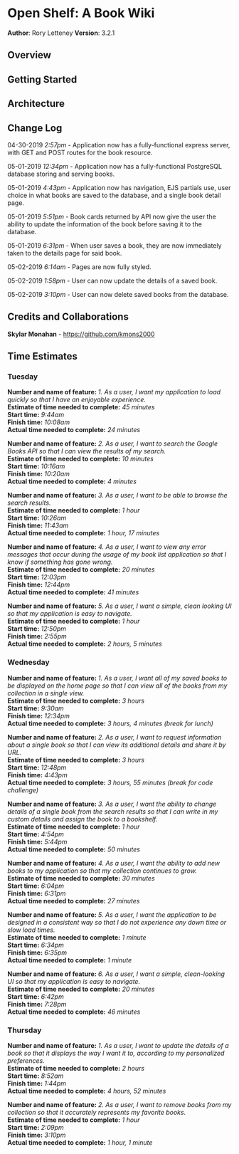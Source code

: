 # Open Shelf: A Book Wiki

**Author**: Rory Letteney
**Version**: 3.2.1

## Overview
<!-- Provide a high level overview of what this application is and why you are building it, beyond the fact that it's an assignment for a Code Fellows 301 class. (i.e. What's your problem domain?) -->

## Getting Started
<!-- What are the steps that a user must take in order to build this app on their own machine and get it running? -->

## Architecture
<!-- Provide a detailed description of the application design. What technologies (languages, libraries, etc) you're using, and any other relevant design information. -->

## Change Log
<!-- Use this area to document the iterative changes made to your application as each feature is successfully implemented. Use time stamps. Here's an examples: -->

04-30-2019 *2:57pm* - Application now has a fully-functional express server, with GET and POST routes for the book resource.

05-01-2019 *12:34pm* - Application now has a fully-functional PostgreSQL database storing and serving books.

05-01-2019 *4:43pm* - Application now has navigation, EJS partials use, user choice in what books are saved to the database, and a single book detail page.

05-01-2019 *5:51pm* - Book cards returned by API now give the user the ability to update the information of the book before saving it to the database.

05-01-2019 *6:31pm* - When user saves a book, they are now immediately taken to the details page for said book.

05-02-2019 *6:14am* - Pages are now fully styled.

05-02-2019 *1:58pm* - User can now update the details of a saved book.

05-02-2019 *3:10pm* - User can now delete saved books from the database.

## Credits and Collaborations
**Skylar Monahan** - https://github.com/kmons2000

## Time Estimates

### Tuesday

**Number and name of feature:** *1. As a user, I want my application to load quickly so that I have an enjoyable experience.*\
**Estimate of time needed to complete:** *45 minutes*\
**Start time:** *9:44am*\
**Finish time:** *10:08am*\
**Actual time needed to complete:** *24 minutes*

**Number and name of feature:** *2. As a user, I want to search the Google Books API so that I can view the results of my search.*\
**Estimate of time needed to complete:** *10 minutes*\
**Start time:** *10:16am*\
**Finish time:** *10:20am*\
**Actual time needed to complete:** *4 minutes*

**Number and name of feature:** *3. As a user, I want to be able to browse the search results.*\
**Estimate of time needed to complete:** *1 hour*\
**Start time:** *10:26am*\
**Finish time:** *11:43am*\
**Actual time needed to complete:** *1 hour, 17 minutes*

**Number and name of feature:** *4. As a user, I want to view any error messages that occur during the usage of my book list application so that I know if something has gone wrong.*\
**Estimate of time needed to complete:** *20 minutes*\
**Start time:** *12:03pm*\
**Finish time:** *12:44pm*\
**Actual time needed to complete:** *41 minutes*

**Number and name of feature:** *5. As a user, I want a simple, clean looking UI so that my application is easy to navigate.*\
**Estimate of time needed to complete:** *1 hour*\
**Start time:** *12:50pm*\
**Finish time:** *2:55pm*\
**Actual time needed to complete:** *2 hours, 5 minutes*

### Wednesday

**Number and name of feature:** *1. As a user, I want all of my saved books to be displayed on the home page so that I can view all of the books from my collection in a single view.*\
**Estimate of time needed to complete:** *3 hours*\
**Start time:** *9:30am*\
**Finish time:** *12:34pm*\
**Actual time needed to complete:** *3 hours, 4 minutes (break for lunch)*

**Number and name of feature:** *2. As a user, I want to request information about a single book so that I can view its additional details and share it by URL.*\
**Estimate of time needed to complete:** *3 hours*\
**Start time:** *12:48pm*\
**Finish time:** *4:43pm*\
**Actual time needed to complete:** *3 hours, 55 minutes (break for code challenge)*

**Number and name of feature:** *3. As a user, I want the ability to change details of a single book from the search results so that I can write in my custom details and assign the book to a bookshelf.*\
**Estimate of time needed to complete:** *1 hour*\
**Start time:** *4:54pm*\
**Finish time:** *5:44pm*\
**Actual time needed to complete:** *50 minutes*

**Number and name of feature:** *4. As a user, I want the ability to add new books to my application so that my collection continues to grow.*\
**Estimate of time needed to complete:** *30 minutes*\
**Start time:** *6:04pm*\
**Finish time:** *6:31pm*\
**Actual time needed to complete:** *27 minutes*

**Number and name of feature:** *5. As a user, I want the application to be designed in a consistent way so that I do not experience any down time or slow load times.*\
**Estimate of time needed to complete:** *1 minute*\
**Start time:** *6:34pm*\
**Finish time:** *6:35pm*\
**Actual time needed to complete:** *1 minute*

**Number and name of feature:** *6. As a user, I want a simple, clean-looking UI so that my application is easy to navigate.*\
**Estimate of time needed to complete:** *20 minutes*\
**Start time:** *6:42pm*\
**Finish time:** *7:28pm*\
**Actual time needed to complete:** *46 minutes*

### Thursday

**Number and name of feature:** *1. As a user, I want to update the details of a book so that it displays the way I want it to, according to my personalized preferences.*\
**Estimate of time needed to complete:** *2 hours*\
**Start time:** *8:52am*\
**Finish time:** *1:44pm*\
**Actual time needed to complete:** *4 hours, 52 minutes*

**Number and name of feature:** *2. As a user, I want to remove books from my collection so that it accurately represents my favorite books.*\
**Estimate of time needed to complete:** *1 hour*\
**Start time:** *2:09pm*\
**Finish time:** *3:10pm*\
**Actual time needed to complete:** *1 hour, 1 minute*